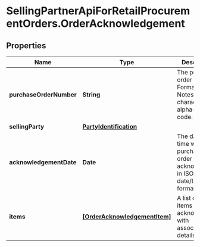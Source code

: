 # SellingPartnerApiForRetailProcurementOrders.OrderAcknowledgement

## Properties

Name | Type | Description | Notes
------------ | ------------- | ------------- | -------------
**purchaseOrderNumber** | **String** | The purchase order number. Formatting Notes: 8-character alpha-numeric code. | 
**sellingParty** | [**PartyIdentification**](PartyIdentification.md) |  | 
**acknowledgementDate** | **Date** | The date and time when the purchase order is acknowledged, in ISO-8601 date/time format. | 
**items** | [**[OrderAcknowledgementItem]**](OrderAcknowledgementItem.md) | A list of the items being acknowledged with associated details. | 


